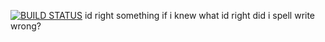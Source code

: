 [![BUILD STATUS](https://github.com/PikeRoboDevils/FRC-1018-2024/actions/workflows/main.yml/badge.svg)](https://github.com/PikeRoboDevils/FRC-1018-2024/actions/workflows/main.yml)
id right something if i knew what id right
did i spell write wrong?
